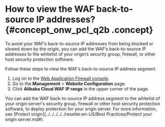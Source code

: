 # How to view the WAF back-to-source IP addresses? {#concept_onw_pcl_q2b .concept}

To avoid your WAF’s back-to-source IP addresses from being blocked or slowed down by the origin, you can add the WAF’s back-to-source IP addresses to the whitelist of your origin’s security group, firewall, or other host security protection software.

Follow these steps to view the WAF’s back-to-source IP address segment.

1.  Log on to the [Web Application Firewall console](https://partners-intl.console.aliyun.com/#/waf).
2.  Go to the **Management** \> **Website Configuration** page.
3.  Click **Alibaba Cloud WAF IP range** in the upper corner of the page.

You can add the WAF back-to-source IP address segment to the whitelist of your origin server's security group, firewall or other host security protection software, to deploy protection for your origin server. For more information, see [Protect origin](../../../../../reseller.en-US/Best Practices/Protect your origin server.md#).


